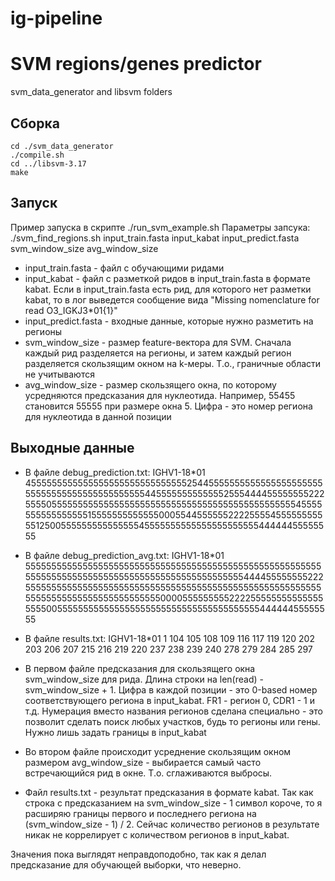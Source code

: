 ig-pipeline
===========

SVM regions/genes predictor
===========================
svm_data_generator and libsvm folders

Сборка
------
    cd ./svm_data_generator
    ./compile.sh
    cd ../libsvm-3.17
    make

Запуск
------

Пример запуска в скрипте ./run_svm_example.sh
Параметры запсука:
./svm_find_regions.sh input_train.fasta input_kabat input_predict.fasta svm_window_size avg_window_size
* input_train.fasta - файл с обучающими ридами
* input_kabat - файл с разметкой ридов в input_train.fasta в формате kabat. Если в input_train.fasta есть рид, для которого нет разметки kabat, то в лог выведется сообщение вида "Missing nomenclature for read O3_IGKJ3*01{1}"
* input_predict.fasta - входные данные, которые нужно разметить на регионы
* svm_window_size - размер feature-вектора для SVM. Сначала каждый рид разделяется на регионы, и затем каждый регион разделяется скользящим окном на k-меры. Т.о., граничные области не учитываются
* avg_window_size - размер скользящего окна, по которому усредняются предсказания для нуклеотида. Например, 55455 становится 55555 при размере окна 5. Цифра - это номер региона для нуклеотида в данной позиции

Выходные данные
---------------
* В файле debug_prediction.txt:
  IGHV1-18*01	45555555555555555555555555555552544555555555555555555555555555555555555555555555445555555555555255544445555555522255550555555555555555555555555555555555555555555555554555555555555555515555555555555000554455555522225555455555555555125005555555555555554555555555555555555555544444455555555
* В файле debug_prediction_avg.txt:
  IGHV1-18*01	55555555555555555555555555555555555555555555555555555555555555555555555555555555555555555555555555544445555555522255555555555555555555555555555555555555555555555555555555555555555555555555555555555000055555555522225555555555555555550055555555555555555555555555555555555555544444455555555
* В файле results.txt:
  IGHV1-18*01	1	104	105	108	109	116	117	119	120	202	203	206	207	215	216	219	220	237	238	239	240	278	279	284	285	297

* В первом файле предсказания для скользящего окна svm_window_size для рида. Длина строки на len(read) - svm_window_size + 1. Цифра в каждой позиции - это 0-based номер соответствующего региона в input_kabat. FR1 - регион 0, CDR1 - 1 и т.д. Нумерация вместо названия регионов сделана специально - это позволит сделать поиск любых участков, будь то регионы или гены. Нужно лишь задать границы в input_kabat
* Во втором файле происходит усреднение скользящим окном размером avg_window_size - выбирается самый часто встречающийся рид в окне. Т.о. сглаживаются выбросы.
* Файл results.txt - результат предсказания в формате kabat. Так как строка с предсказанием на svm_window_size - 1 символ короче, то я расширяю границы первого и последнего региона на (svm_window_size - 1) / 2. Сейчас количество регионов в результате никак не коррелирует с количеством регионов в input_kabat.

Значения пока выглядят неправдоподобно, так как я делал предсказание для обучающей выборки, что неверно.
